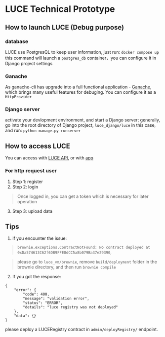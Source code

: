 
# LUCE Technical Prototype 
## How to launch LUCE (Debug purpose)
### database
LUCE use PostgresQL to keep user information, just run:
`docker compose up`
this command will launch a `postgres_db` container，you can configure it in Django project settings

### Ganache
As ganache-cli has upgrade into a full functional application - [Ganache](https://trufflesuite.com/ganache/), which brings many useful features for debuging. You can configure it as a `HttpProvider`

### Django server
activate your devlopment environment, and start a Django server; generally, go into the root directory of Django project, `luce_django/luce` in this case, and run:
`python manage.py runserver`

## How to access LUCE
You can access with [LUCE API](https://documenter.getpostman.com/view/18666298/2s93sZ7aDm), or with [app](https://github.com/klifish/DecentralizedHealthcare)

### For http request user
1. Step 1: register
2. Step 2: login
> Once logged in, you can get a token which is necessary for later operation
3. Step 3: upload data

## Tips
1. if you encounter the issue: 

> ```brownie.exceptions.ContractNotFound: No contract deployed at 0xDa574613C62f6DB9FFE8dCC5a8b079Ba37e29390```,

> please go to `luce_vm/brownie`, remove `build/deployment` folder in the brownie directory, and then run `brownie compile`

2. If you got the response:
```
{
    "error": {
        "code": 400,
        "message": "validation error",
        "status": "ERROR",
        "details": "luce registry was not deployed"
    },
    "data": {}
}
```
please deploy a LUCERegistry contract in `admin/deployRegistry/` endpoint.